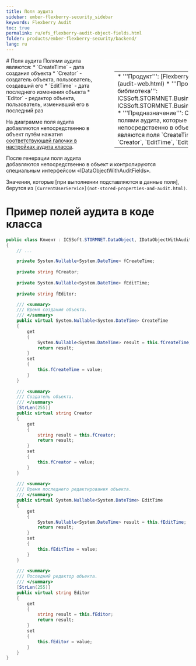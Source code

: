 ```yaml
---
title: Поля аудита
sidebar: ember-flexberry-security_sidebar
keywords: Flexberry Audit
toc: true
permalink: ru/efs_flexberry-audit-object-fields.html
folder: products/ember-flexberry-security/backend/
lang: ru
---
```


<div style="margin:5px; padding-left:28px; float:right; width:40%; outline:1px solid white;">
<br>
<table border="0" width="100%" bgcolor="#6495ED">
<tbody><tr><td bgcolor="#FFFFFF">
* '''Продукт''': [Flexberry Audit](audit-web.html)
* '''Программная библиотека''': ICSSoft.STORMNET.Business.dll, ICSSoft.STORMNET.Business.Audit.dll
* '''Предназначение''': Основными полями аудита, которые хранятся непосредственно в объекте, являются поля `CreateTime`, `Creator`, `EditTime`, `Editor`.
</td>
</tr></tbody></table></a>
</div>
# Поля аудита
Полями аудита являются:
* `CreateTime` - дата создания объекта 
* `Creator` - создатель объекта, пользователь, создавший его
* `EditTime` - дата последнего изменения объекта
* `Editor` - редактор объекта, пользователь, изменивший его в последний раз

На диаграмме поля аудита добавляются непосредственно в объект путём нажатия [соответствующей галочки в настройках аудита класса](audit-Flexberry-setup.html).

После генерации поля аудита добавляются непосредственно в объект и контролируются специальным интерфейсом «IDataObjectWithAuditFields».

Значения, которые [при выполнении подставляются в данные поля], берутся из `[CurrentUserService](not-stored-properties-and-audit.html)`.

# Пример полей аудита в коде класса
```cs
public class Клиент : ICSSoft.STORMNET.DataObject, IDataObjectWithAuditFields
{
	// ...

	private System.Nullable<System.DateTime> fCreateTime;
	
	private string fCreator;
	
	private System.Nullable<System.DateTime> fEditTime;
	
	private string fEditor;

	/// <summary>
	/// Время создания объекта.
	/// </summary>
	public virtual System.Nullable<System.DateTime> CreateTime
	{
		get
		{
			System.Nullable<System.DateTime> result = this.fCreateTime;
			return result;
		}
		set
		{
			this.fCreateTime = value;
		}
	}
	
	/// <summary>
	/// Создатель объекта.
	/// </summary>
	[StrLen(255)]
	public virtual string Creator
	{
		get
		{
			string result = this.fCreator;
			return result;
		}
		set
		{
			this.fCreator = value;
		}
	}
	
	/// <summary>
	/// Время последнего редактирования объекта.
	/// </summary>
	public virtual System.Nullable<System.DateTime> EditTime
	{
		get
		{
			System.Nullable<System.DateTime> result = this.fEditTime;
			return result;
		}
		set
		{
			this.fEditTime = value;
		}
	}
	
	/// <summary>
	/// Последний редактор объекта.
	/// </summary>
	[StrLen(255)]
	public virtual string Editor
	{
		get
		{
			string result = this.fEditor;
			return result;
		}
		set
		{
			this.fEditor = value;
		}
	}
}
```
